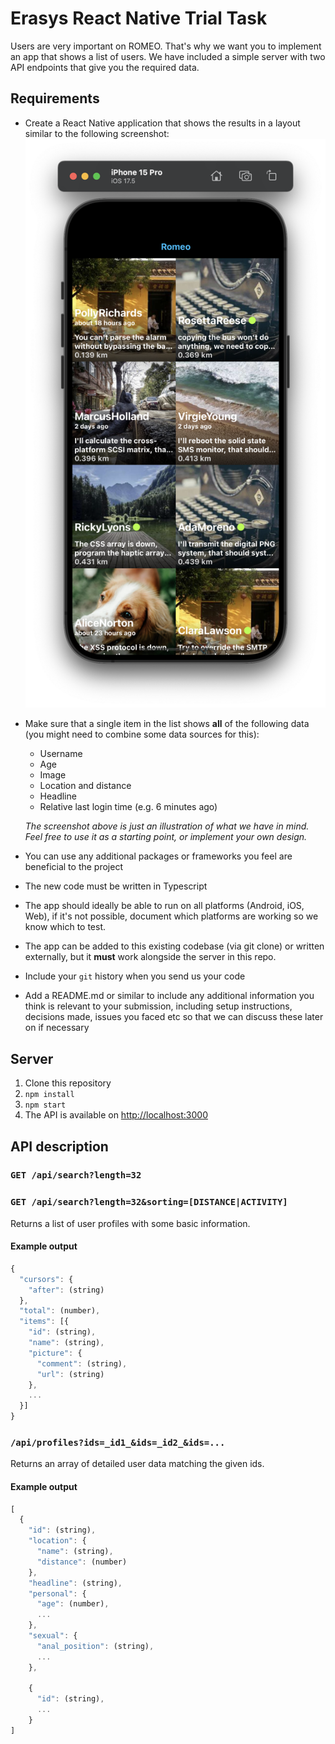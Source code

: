 # Erasys React Native Trial Task
Users are very important on ROMEO. That's why we want you to implement an app that shows a list of users. We have included a simple server with two API endpoints that give you the required data.

## Requirements
- Create a React Native application that shows the results in a layout similar to the following screenshot:
![](backend/data/mockup.png)

- Make sure that a single item in the list shows **all** of the following data (you might need to combine some data sources for this):
  - Username
  - Age
  - Image
  - Location and distance
  - Headline
  - Relative last login time (e.g. 6 minutes ago)

  *The screenshot above is just an illustration of what we have in mind. Feel free to use it as a starting point, or implement your own design.*
  
- You can use any additional packages or frameworks you feel are beneficial to the project
- The new code must be written in Typescript
- The app should ideally be able to run on all platforms (Android, iOS, Web), if it's not possible, document which platforms are working so we know which to test.
- The app can be added to this existing codebase (via git clone) or written externally, but it **must** work alongside the server in this repo.
- Include your `git` history when you send us your code
- Add a README.md or similar to include any additional information you think is relevant to your submission, including setup instructions, decisions made, issues you faced etc so that we can discuss these later on if necessary

## Server
1. Clone this repository
2. `npm install`
3. `npm start`
4. The API is available on [http://localhost:3000](http://localhost:3000)

## API description
### `GET /api/search?length=32`
### `GET /api/search?length=32&sorting=[DISTANCE|ACTIVITY]`
Returns a list of user profiles with some basic information.

#### Example output
```javascript
{
  "cursors": {
    "after": (string)
  },
  "total": (number),
  "items": [{
    "id": (string),
    "name": (string),
    "picture": {
      "comment": (string),
      "url": (string)
    },
    ...
  }]
}
```

### `/api/profiles?ids=_id1_&ids=_id2_&ids=...`
Returns an array of detailed user data matching the given ids.

#### Example output
```javascript
[
  {
    "id": (string),
    "location": {
      "name": (string),
      "distance": (number)
    },
    "headline": (string),
    "personal": {
      "age": (number),
      ...
    },
    "sexual": {
      "anal_position": (string),
      ...
    },

    {
      "id": (string),
      ...
    }
]
```
